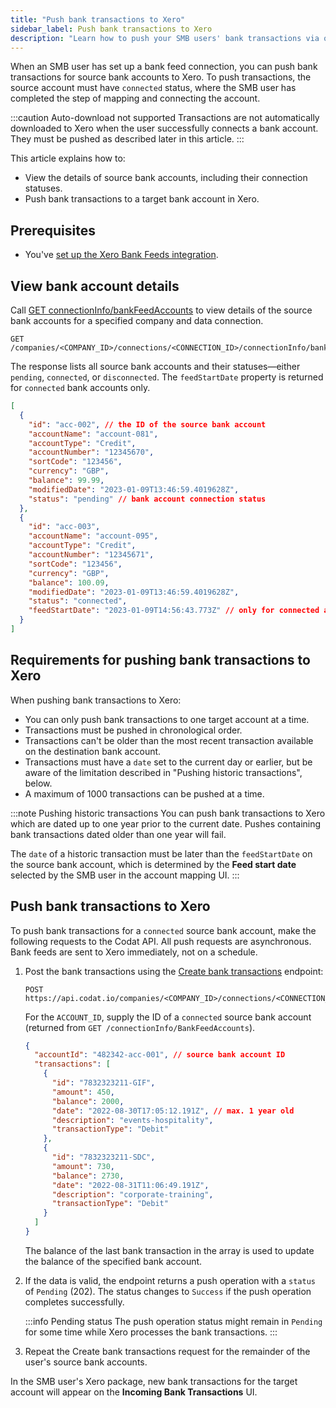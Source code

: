 ```yaml
---
title: "Push bank transactions to Xero"
sidebar_label: Push bank transactions to Xero
description: "Learn how to push your SMB users' bank transactions via our Xero Bank Feeds integration"
---
```


When an SMB user has set up a bank feed connection, you can push bank transactions for source bank accounts to Xero. To push transactions, the source account must have  `connected` status, where the SMB user has completed the step of mapping and connecting the account.

:::caution Auto-download not supported
Transactions are not automatically downloaded to Xero when the user successfully connects a bank account. They must be pushed as described later in this article.
:::

This article explains how to:

- View the details of source bank accounts, including their connection statuses.
- Push bank transactions to a target bank account in Xero.

## Prerequisites

- You've [set up the Xero Bank Feeds integration](/bank-feeds-api/xero-bank-feeds/xero-bank-feeds-setup).

## View bank account details

Call  [GET connectionInfo/bankFeedAccounts](/bank-feeds-api#/operations/get-bank-feeds) to view details of the source bank accounts for a specified company and data connection.

```http title="List bank feed bank accounts"
GET /companies/<COMPANY_ID>/connections/<CONNECTION_ID>/connectionInfo/bankFeedAccounts
```

The response lists all source bank accounts and their statuses&mdash;either `pending`, `connected`, or `disconnected`. The `feedStartDate` property is returned for `connected` bank accounts only.

```json title="Response example - List bank feed bank accounts (200)"
[
  {
    "id": "acc-002", // the ID of the source bank account
    "accountName": "account-081",
    "accountType": "Credit",
    "accountNumber": "12345670",
    "sortCode": "123456",
    "currency": "GBP",
    "balance": 99.99,
    "modifiedDate": "2023-01-09T13:46:59.4019628Z",
    "status": "pending" // bank account connection status
  },
  {
    "id": "acc-003",
    "accountName": "account-095",
    "accountType": "Credit",
    "accountNumber": "12345671",
    "sortCode": "123456",
    "currency": "GBP",
    "balance": 100.09,
    "modifiedDate": "2023-01-09T13:46:59.4019628Z",
    "status": "connected",
    "feedStartDate": "2023-01-09T14:56:43.773Z" // only for connected accounts
  }
]
```

## Requirements for pushing bank transactions to Xero

When pushing bank transactions to Xero:

- You can only push bank transactions to one target account at a time.
- Transactions must be pushed in chronological order.
- Transactions can't be older than the most recent transaction available on the destination bank account.
- Transactions must have a `date` set to the current day or earlier, but be aware of the limitation described in "Pushing historic transactions", below.
- A maximum of 1000 transactions can be pushed at a time.

:::note Pushing historic transactions
You can push bank transactions to Xero which are dated up to one year prior to the current date. Pushes containing bank transactions dated older than one year will fail.

The `date` of a historic transaction must be later than the `feedStartDate` on the source bank account, which is determined by the **Feed start date** selected by the SMB user in the account mapping UI.
:::

## Push bank transactions to Xero

To push bank transactions for a `connected` source bank account, make the following requests to the Codat API. All push requests are asynchronous. Bank feeds are sent to Xero immediately, not on a schedule.

1. Post the bank transactions using the [Create bank transactions](/accounting-api#/operations/create-bank-transactions) endpoint:

   ```http title="Create bank transactions"
   POST https://api.codat.io/companies/<COMPANY_ID>/connections/<CONNECTION_ID>/push/bankAccounts/<ACCOUNT_ID>/bankTransactions
   ```

   For the `ACCOUNT_ID`, supply the ID of a `connected` source bank account (returned from
   `GET /connectionInfo/BankFeedAccounts`).  

   ```json title="Example request body (all fields are required)"
   {
     "accountId": "482342-acc-001", // source bank account ID
     "transactions": [
       {
         "id": "7832323211-GIF",
         "amount": 450,
         "balance": 2000,
         "date": "2022-08-30T17:05:12.191Z", // max. 1 year old
         "description": "events-hospitality",
         "transactionType": "Debit"
       },
       {
         "id": "7832323211-SDC",
         "amount": 730,
         "balance": 2730,
         "date": "2022-08-31T11:06:49.191Z",
         "description": "corporate-training",
         "transactionType": "Debit"
       }
     ]
   }
   ```

   The balance of the last bank transaction in the array is used to update the balance of the specified bank account.

2. If the data is valid, the endpoint returns a push operation with a `status` of `Pending` (202). The status changes to `Success` if the push operation completes successfully.

   :::info Pending status
   The push operation status might remain in `Pending` for some time while Xero processes the bank transactions.
   :::

3. Repeat the Create bank transactions request for the remainder of the user's source bank accounts.

In the SMB user's Xero package, new bank transactions for the target account will appear on the **Incoming Bank Transactions** UI.

